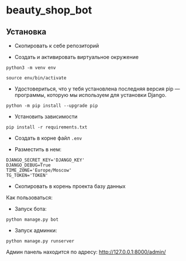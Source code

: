 # beauty_shop_bot

## Установка
* Скопировать к себе репозиторий

* Создать и активировать виртуальное окружение

```
python3 -m venv env

source env/bin/activate
```

* Удостовериться, что у тебя установлена последняя версия pip — программы, которую мы используем для установки Django.

```
python -m pip install --upgrade pip
```

* Установить зависимости

```
pip install -r requirements.txt
```

* Создать в корне файл ``.env``

* Разместить в нем: 

```
DJANGO_SECRET_KEY='DJANGO_KEY'  
DJANGO_DEBUG=True
TIME_ZONE='Europe/Moscow'
TG_TOKEN='TOKEN'
```

* Скопировать в корень проекта базу данных

Как пользоваться:

* Запуск бота:

```
python manage.py bot
```

* Запуск админки:
```
python manage.py runserver
```

Админ панель находится по адресу:
<http://127.0.0.1:8000/admin/>






